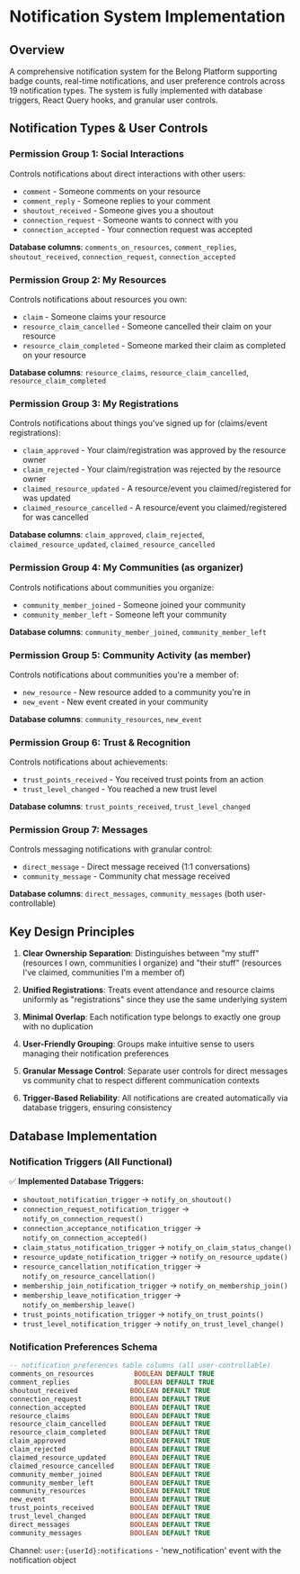 # Notification System Implementation

## Overview

A comprehensive notification system for the Belong Platform supporting badge counts, real-time notifications, and user preference controls across 19 notification types. The system is fully implemented with database triggers, React Query hooks, and granular user controls.

## Notification Types & User Controls

### Permission Group 1: **Social Interactions**

Controls notifications about direct interactions with other users:

- `comment` - Someone comments on your resource
- `comment_reply` - Someone replies to your comment
- `shoutout_received` - Someone gives you a shoutout
- `connection_request` - Someone wants to connect with you
- `connection_accepted` - Your connection request was accepted

**Database columns**: `comments_on_resources`, `comment_replies`, `shoutout_received`, `connection_request`, `connection_accepted`

### Permission Group 2: **My Resources**

Controls notifications about resources you own:

- `claim` - Someone claims your resource
- `resource_claim_cancelled` - Someone cancelled their claim on your resource
- `resource_claim_completed` - Someone marked their claim as completed on your resource

**Database columns**: `resource_claims`, `resource_claim_cancelled`, `resource_claim_completed`

### Permission Group 3: **My Registrations**

Controls notifications about things you've signed up for (claims/event registrations):

- `claim_approved` - Your claim/registration was approved by the resource owner
- `claim_rejected` - Your claim/registration was rejected by the resource owner
- `claimed_resource_updated` - A resource/event you claimed/registered for was updated
- `claimed_resource_cancelled` - A resource/event you claimed/registered for was cancelled

**Database columns**: `claim_approved`, `claim_rejected`, `claimed_resource_updated`, `claimed_resource_cancelled`

### Permission Group 4: **My Communities** (as organizer)

Controls notifications about communities you organize:

- `community_member_joined` - Someone joined your community
- `community_member_left` - Someone left your community

**Database columns**: `community_member_joined`, `community_member_left`

### Permission Group 5: **Community Activity** (as member)

Controls notifications about communities you're a member of:

- `new_resource` - New resource added to a community you're in
- `new_event` - New event created in your community

**Database columns**: `community_resources`, `new_event`

### Permission Group 6: **Trust & Recognition**

Controls notifications about achievements:

- `trust_points_received` - You received trust points from an action
- `trust_level_changed` - You reached a new trust level

**Database columns**: `trust_points_received`, `trust_level_changed`

### Permission Group 7: **Messages**

Controls messaging notifications with granular control:

- `direct_message` - Direct message received (1:1 conversations)
- `community_message` - Community chat message received

**Database columns**: `direct_messages`, `community_messages` (both user-controllable)

## Key Design Principles

1. **Clear Ownership Separation**: Distinguishes between "my stuff" (resources I own, communities I organize) and "their stuff" (resources I've claimed, communities I'm a member of)

2. **Unified Registrations**: Treats event attendance and resource claims uniformly as "registrations" since they use the same underlying system

3. **Minimal Overlap**: Each notification type belongs to exactly one group with no duplication

4. **User-Friendly Grouping**: Groups make intuitive sense to users managing their notification preferences

5. **Granular Message Control**: Separate user controls for direct messages vs community chat to respect different communication contexts

6. **Trigger-Based Reliability**: All notifications are created automatically via database triggers, ensuring consistency

## Database Implementation

### Notification Triggers (All Functional)

✅ **Implemented Database Triggers:**

- `shoutout_notification_trigger` → `notify_on_shoutout()`
- `connection_request_notification_trigger` → `notify_on_connection_request()`
- `connection_acceptance_notification_trigger` → `notify_on_connection_accepted()`
- `claim_status_notification_trigger` → `notify_on_claim_status_change()`
- `resource_update_notification_trigger` → `notify_on_resource_update()`
- `resource_cancellation_notification_trigger` → `notify_on_resource_cancellation()`
- `membership_join_notification_trigger` → `notify_on_membership_join()`
- `membership_leave_notification_trigger` → `notify_on_membership_leave()`
- `trust_points_notification_trigger` → `notify_on_trust_points()`
- `trust_level_notification_trigger` → `notify_on_trust_level_change()`

### Notification Preferences Schema

```sql
-- notification_preferences table columns (all user-controllable)
comments_on_resources          BOOLEAN DEFAULT TRUE
comment_replies                BOOLEAN DEFAULT TRUE
shoutout_received             BOOLEAN DEFAULT TRUE
connection_request            BOOLEAN DEFAULT TRUE
connection_accepted           BOOLEAN DEFAULT TRUE
resource_claims               BOOLEAN DEFAULT TRUE
resource_claim_cancelled      BOOLEAN DEFAULT TRUE
resource_claim_completed      BOOLEAN DEFAULT TRUE
claim_approved                BOOLEAN DEFAULT TRUE
claim_rejected                BOOLEAN DEFAULT TRUE
claimed_resource_updated      BOOLEAN DEFAULT TRUE
claimed_resource_cancelled    BOOLEAN DEFAULT TRUE
community_member_joined       BOOLEAN DEFAULT TRUE
community_member_left         BOOLEAN DEFAULT TRUE
community_resources           BOOLEAN DEFAULT TRUE
new_event                     BOOLEAN DEFAULT TRUE
trust_points_received         BOOLEAN DEFAULT TRUE
trust_level_changed           BOOLEAN DEFAULT TRUE
direct_messages               BOOLEAN DEFAULT TRUE
community_messages            BOOLEAN DEFAULT TRUE
```

Channel: `user:{userId}:notifications` - 'new_notification' event with the notification object
